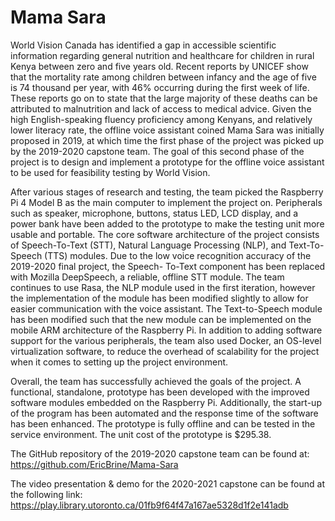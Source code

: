 # Mama Sara

World Vision Canada has identified a gap in accessible scientific information regarding general nutrition and healthcare for children in rural Kenya between zero and five years old. Recent reports by UNICEF show that the mortality rate among children between infancy and the age of five is 74 thousand per year, with 46% occurring during the first week of life. These reports go on to state that the large majority of these deaths can be attributed to malnutrition and lack of access to medical advice. Given the high English-speaking fluency proficiency among Kenyans, and relatively lower literacy rate, the offline voice assistant coined Mama Sara was initially proposed in 2019, at which time the first phase of the project was picked up by the 2019-2020 capstone team. The goal of this second phase of the project is to design and implement a prototype for the offline voice assistant to be used for feasibility testing by World Vision.

After various stages of research and testing, the team picked the Raspberry Pi 4 Model B as the main computer to implement the project on. Peripherals such as speaker, microphone, buttons, status LED, LCD display, and a power bank have been added to the prototype to make the testing unit more usable and portable. The core software architecture of the project consists of Speech-To-Text (STT), Natural Language Processing (NLP), and Text-To-Speech (TTS) modules. Due to the low voice recognition accuracy of the 2019-2020 final project, the Speech- To-Text component has been replaced with Mozilla DeepSpeech, a reliable, offline STT module. The team continues to use Rasa, the NLP module used in the first iteration, however the implementation of the module has been modified slightly to allow for easier communication with the voice assistant. The Text-to-Speech module has been modified such that the new module can be implemented on the mobile ARM architecture of the Raspberry Pi. In addition to adding software support for the various peripherals, the team also used Docker, an OS-level virtualization software, to reduce the overhead of scalability for the project when it comes to setting up the project environment.

Overall, the team has successfully achieved the goals of the project. A functional, standalone, prototype has been developed with the improved software modules embedded on the Raspberry Pi. Additionally, the start-up of the program has been automated and the response time of the software has been enhanced. The prototype is fully offline and can be tested in the service environment. The unit cost of the prototype is $295.38.

The GitHub repository of the 2019-2020 capstone team can be found at: https://github.com/EricBrine/Mama-Sara

The video presentation & demo for the 2020-2021 capstone can be found at the following link: https://play.library.utoronto.ca/01fb9f64f47a167ae5328d1f2e141adb
